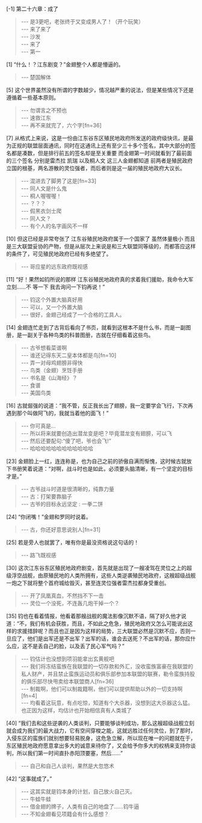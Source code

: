 
[-1] 第二十六章：成了
>--- 是3更吧，老张终于又变成男人了！（开个玩笑）<br>
>--- 来了来了<br>
>--- 沙发<br>
>--- 来了<br>
>--- 第一<br>

[1] “什么！？江东剧变？”金翅整个人都是懵逼的。
>--- 楚国解体<br>

[5] 这个世界虽然没有所谓的字数越少，情况越严重的说法，但是某些情况下还是遵循着一些基本原则。
>--- 勿谓言之不预也<br>
>--- 速救江东<br>
>--- 再不来就完了，六个字[fn=36]<br>

[7] 从格式上来说，这是一份由江东谷东区殖民地政府所发送的政府级快讯，是最为正规的联盟层面通讯，同时在这通讯上还有至少三十多个签名，其中大部分的签名都是凑数，但是排行前五的签名却是至关重要 而金翅第一时间就看到了最前面的三个签名 分别是雷杰拉 凯瑞 以及桐人文 这三人金翅都知道 前两者是殖民政府立国的根基，两名游散的灵位强者，而后者则是这一届的殖民地政府大议长。
>--- 混进去了脚男了这是[fn=33]<br>
>--- 同人文是什么鬼<br>
>--- 桐人喔喔喔！<br>
>--- ？？？<br>
>--- 假黑衣剑士爬<br>
>--- 同人文？<br>
>--- 有个人的名字画风不一样<br>

[10] 但这已经是非常夸张了 江东谷殖民地政府属于一个国家了 虽然体量极小 而且是三大联盟妥协的产物，但是从层次上来说是和三大联盟同等级的，而都答应这样的条件了，可见殖民地政府已经有多绝望了。
>--- 哥应星的远东政府既视感<br>

[11] “好！果然如钧所说的那样 江东谷殖民地政府真的求着我们援助，我命令大军立刻……不 等一下 我去询问一下钧再说！”
>--- 钧这个外置大脑真好用<br>
>--- 可以，又一个外置大脑<br>
>--- 很好，金翅己经成了一个合格的工具人。<br>

[14] 金翅连忙走到了古背后看向了书页，就看到这根本不是什么书，而是一副图册，是一副关于各种鸟类的科普图册，古就在仔细看着这些鸟。
>--- 古爷想看菜谱啊<br>
>--- 谁还记得东天二皇本体都是鸟[fn=10]<br>
>--- 弄一对母鸡翅膀非得快<br>
>--- 鸟类（金翅）烹饪手册<br>
>--- 书名是《山海经》？<br>
>--- 食谱<br>
>--- 美国鸟类<br>

[16] 古就倔强的说道：“我不管，反正我长出了翅膀，我一定要学会飞行，下次再遇到那个叫做阿飞的，我就当着他的面飞！”
>--- 你可真是…<br>
>--- 所以将来就要创造出潜龙变是吧？毕竟潜龙变有翅膀，可以飞<br>
>--- 然后还要配句:“傻了吧，爷也会飞!”<br>
>--- 哈哈哈哈哈哈哈哈哈哈哈哈<br>

[23] 金翅脸上一红，连连称是，也为自己之前的骄傲自满而惭愧，这时候古就放下书册笑着说道：“对啊，战斗时也是如此，必须要头脑清晰，有一个坚定的目标才是。”
>--- 古爷战斗时道是很清晰的，纯靠力量<br>
>--- 古：打架要靠脑子<br>
>--- 古爷的目标永远坚定 : 一拳二饼<br>

[24] “你闭嘴！”金翅和罗同时说着。
>--- 古，你还好意思说别人[fn=31]<br>

[25] 若是旁人也就罢了，唯有你是最没资格说这句话的！
>--- 路飞既视感<br>

[30] 这次江东谷东区殖民地政府剧变，首先就是出现了一艘凌驾在灵位之上的超级浮空战舰，由原殖民地的人类所拥有，这些人类逆袭殖民地政府，这艘超级战舰一炮之下就将整个首府城给毁灭，甚至连灵位强者雷杰拉都身受重创。
>--- 开了凤凰真血，不然挡不下一击<br>
>--- 灵位一个没死，不连轰几炮干掉一个？<br>

[35] 钧也在看着情报，他看着那艘战舰的魔法影像沉默不语，隔了好久他才说道：“不，我们有机会获胜，而且，不如此之危急，殖民地政府又怎么可能说出这样的求援措辞呢？而且也正是因为这样的局势，三大联盟必然是沉默不应，否则一旦应了，他们是出军还是不出军？出军的话，谁会去送死？不出军的话，那你应什么应，这不是丢自己的脸，以及丢了民心军气吗？”
>--- 钧估计也没想到项羽能拿出玄黄舰吧<br>
>--- 我们将冻结蛮族在我联盟的一切存款和外汇，没收蛮族富豪在我联盟的私人财产，并且禁止蛮族运动员和俱乐部参加本联盟的联赛，勒令蛮族持股的俱乐部尽快甩卖给本联盟商人[fn=36]<br>
>--- 制裁啊，他们可以制裁籍啊，他们可以提供帮助以外的一切支持啊[fn=4]<br>
>--- 均看着这玩意，有点吃惊，知道有个大杀器，没想到这大杀器这么猛。也正因为这样，均估计也开始相信真有人类城了<br>

[40] “我们去和这些逆袭的人类谈判，只要能够谈判成功，那么这艘超级战舰立刻就会成为我们的最大战力，它有空间穿梭之能，这就远胜过任何灵位，到了那时，入侵东区的蛮族们就别想要轻易脱身，这危急立解，所以现在唯一的问题就在于，东区殖民地政府愿意拿出多大的诚意来待你了，又会给予你多大的权柄来支持你谈判，所以我们第一时间直扑赤阳顶要塞，然后……”
>--- 自己和自己人谈判，果然是大忽悠术<br>

[42] “这事就成了。”
>--- 这其实就是钧本身的计划，自己放火自己灭。<br>
>--- 牛蛙牛蛙<br>
>--- 借金翅的牌子，人类有自己的地盘了……钧牛逼<br>
>--- 不知金翅看见项籍会有什么感想？<br>
